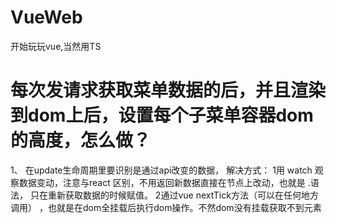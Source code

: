 # VueWeb
开始玩玩vue,当然用TS
# 每次发请求获取菜单数据的后，并且渲染到dom上后，设置每个子菜单容器dom的高度，怎么做？
1、 在update生命周期里要识别是通过api改变的数据，
解决方式： 
    1用 watch 观察数据变动，注意与react 区别，不用返回新数据直接在节点上改动，也就是 .语法， 只在重新获取数据的时候赋值。
    2通过vue nextTick方法（可以在任何地方调用） ，也就是在dom全挂载后执行dom操作。不然dom没有挂载获取不到元素
